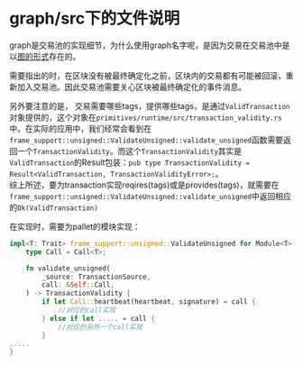 
# graph/src下的文件说明
graph是交易池的实现细节，为什么使用graph名字呢，是因为交易在交易池中是以[图的形式]()存在的。

需要指出的时，在区块没有被最终确定化之前，区块内的交易都有可能被回滚，重新加入交易池。因此交易池需要关心区块被最终确定化的事件消息。

另外要注意的是， 交易需要哪些tags，提供哪些tags，是通过`ValidTransaction`对象提供的，这个对象在`primitives/runtime/src/transaction_validity.rs`中。在实际的应用中，我们经常会看到在`frame_support::unsigned::ValidateUnsigned::validate_unsigned`函数需要返回一个`TransactionValidity`。而这个`TransactionValidity`其实是`ValidTransaction`的Result包装：`pub type TransactionValidity = Result<ValidTransaction, TransactionValidityError>;`。  
综上所述，要为transaction实现reqires(tags)或是provides(tags)，就需要在`frame_support::unsigned::ValidateUnsigned::validate_unsigned`中返回相应的`Ok(ValidTransaction)`

在实现时，需要为pallet的模块实现：
```rust
impl<T: Trait> frame_support::unsigned::ValidateUnsigned for Module<T> {
	type Call = Call<T>;

	fn validate_unsigned(
		_source: TransactionSource,
		call: &Self::Call,
	) -> TransactionValidity {
        if let Call::heartbeat(heartbeat, signature) = call {
            //对应的call实现
        } else if let ..... = call {
            //对应的另外一个call实现
        }
.....
}
```